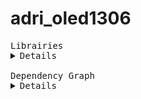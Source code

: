# adri_oled1306
<pre>
Librairies
<details>
adri_oled1306                   = https://github.com/AdriLighting/adri_oled1306

esp8266/arduino                 = https://github.com/esp8266/Arduino/tree/master/libraries

Adafruit BusIO                  = https://github.com/adafruit/Adafruit_BusIO
Adafruit GFX Library            = https://github.com/adafruit/Adafruit-GFX-Library
</details>
Dependency Graph
<details>
|-- [Adafruit BusIO] 1.4.1
|   |-- [Wire] 1.0
|   |-- [SPI] 1.0
|-- [Wire] 1.0
|-- [adri_oled1306] 1.0.0
|   |-- [Adafruit SSD1306] 2.4.0
|   |   |-- [Adafruit GFX Library] 1.10.2
|   |   |   |-- [Adafruit BusIO] 1.4.1
|   |   |   |   |-- [Wire] 1.0
|   |   |   |   |-- [SPI] 1.0
|   |   |   |-- [Wire] 1.0
|   |   |   |-- [SPI] 1.0
|   |   |-- [SPI] 1.0
|   |   |-- [Wire] 1.0
|   |-- [Adafruit GFX Library] 1.10.2
|   |   |-- [Adafruit BusIO] 1.4.1
|   |   |   |-- [Wire] 1.0
|   |   |   |-- [SPI] 1.0
|   |   |-- [Wire] 1.0
|   |   |-- [SPI] 1.0
|   |-- [SPI] 1.0
|   |-- [Wire] 1.0</details>
</pre>


